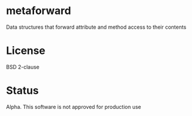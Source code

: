 # metaforward

Data structures that forward attribute and method access to their contents

# License

BSD 2-clause

# Status

Alpha. This software is not approved for production use
